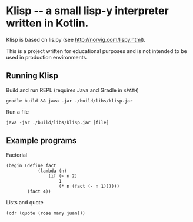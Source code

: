 # Klisp -- a small lisp-y interpreter written in Kotlin.

Klisp is based on lis.py (see http://norvig.com/lispy.html).

This is a project written for educational purposes and is not intended to be used in production environments.

## Running Klisp
Build and run REPL (requires Java and Gradle in `$PATH`)
```
gradle build && java -jar ./build/libs/klisp.jar
```
Run a file
```
java -jar ./build/libs/klisp.jar [file]
```
## Example programs

Factorial
```
(begin (define fact 
            (lambda (n) 
                (if (< n 2) 
                    1 
                    (* n (fact (- n 1)))))) 
        (fact 4))
```

Lists and quote
```
(cdr (quote (rose mary juan)))
```